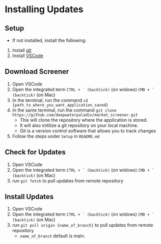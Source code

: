 # Installing Updates

## Setup

- If not installed, install the following:

1. Install [git](https://git-scm.com/downloads)
1. Install [VSCode](https://code.visualstudio.com/download)

## Download Screener

1. Open VSCode
1. Open the integrated term ```CTRL + ` (backtick)``` (on widows) ```CMD + ` (backtick)``` (on Mac)
1. In the terminal, run the command `cd {path_to_where_you_want_application_saved}`
1. In the same terminal, run the command `git clone https://github.com/deepwaterpaladin/market_screener.git`
    - This will clone the repository where the application is stored.
    - It will also initilize a git repository on your local machine.
    - Git is a version control software that allows you to track changes 
1. Follow the steps under `Setup` in `README.md`


## Check for Updates

1. Open VSCode
1. Open the integrated term ```CTRL + ` (backtick)``` (on widows) ```CMD + ` (backtick)``` (on Mac)
1. run `git fetch` to pull updates from remote repository

## Install Updates

1. Open VSCode
1. Open the integrated term ```CTRL + ` (backtick)``` (on widows) ```CMD + ` (backtick)``` (on Mac)
1. run `git pull origin {name_of_branch}` to pull updates from remote repository
    - `name_of_branch` default is main.
